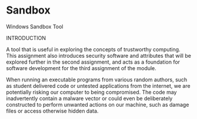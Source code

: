 # Sandbox

Windows Sandbox Tool

INTRODUCTION

A tool that is useful in exploring the concepts of trustworthy computing. This assignment also introduces security software and attributes that will be explored further in the second assignment, and acts as a foundation for software development for the third assignment of the module.

When running an executable programs from various random authors, such as student delivered code or untested applications from the internet, we are potentially risking our computer to being compromised. The code may inadvertently contain a malware vector or could even be deliberately constructed to perform unwanted actions on our machine, such as damage files or access otherwise hidden data.
